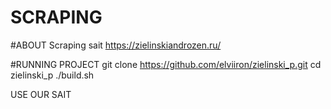 # SCRAPING

#ABOUT
Scraping sait https://zielinskiandrozen.ru/

#RUNNING PROJECT
git clone https://github.com/elviiron/zielinski_p.git
cd zielinski_p
./build.sh

USE OUR SAIT
